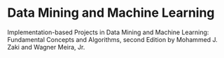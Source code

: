 # Data Mining and Machine Learning
Implementation-based Projects in Data Mining and Machine Learning: Fundamental Concepts and Algorithms, second Edition by Mohammed J. Zaki and Wagner Meira, Jr.